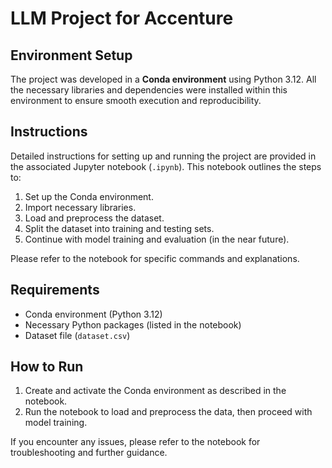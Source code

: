 # LLM Project for Accenture

## Environment Setup

The project was developed in a **Conda environment** using Python 3.12. All the necessary libraries and dependencies were installed within this environment to ensure smooth execution and reproducibility.

## Instructions

Detailed instructions for setting up and running the project are provided in the associated Jupyter notebook (`.ipynb`). This notebook outlines the steps to:
1. Set up the Conda environment.
2. Import necessary libraries.
3. Load and preprocess the dataset.
4. Split the dataset into training and testing sets.
5. Continue with model training and evaluation (in the near future).

Please refer to the notebook for specific commands and explanations.

## Requirements

- Conda environment (Python 3.12)
- Necessary Python packages (listed in the notebook)
- Dataset file (`dataset.csv`)

## How to Run

1. Create and activate the Conda environment as described in the notebook.
2. Run the notebook to load and preprocess the data, then proceed with model training.

If you encounter any issues, please refer to the notebook for troubleshooting and further guidance.
